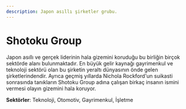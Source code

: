 ```yaml
---
description: Japon asıllı şirketler grubu.
---
```


# Shotoku Group

Japon asıllı ve gerçek liderinin hala gizemini koruduğu bu birliğin birçok sektörde alanı bulunmaktadır. En büyük gelir kaynağı gayrimenkul ve teknoloji sektörü olan bu şirketin yeraltı dünyasının önde gelen şirketlerindendir. Ayrıca geçmiş yıllarda Nichola Rockford'un suikasti sonrasında tanıkların Shotoku Group adına çalışan birkaç insanın ismini vermesi olayın gizemini hala koruyor.



**Sektörler**: Teknoloji, Otomotiv, Gayrimenkul, İşletme





